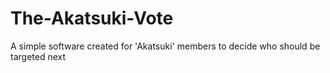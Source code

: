 # The-Akatsuki-Vote
A simple software created for 'Akatsuki' members to decide who should be targeted next
